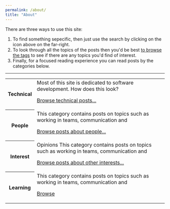 ```yaml
---
permalink: /about/
title: "About"
---
```


There are three ways to use this site:
1. To find something sepecific, then just use the search by clicking on the icon above on the far-right.
2. To look through all the topics of the posts then you'd be best [to browse the tags](/tags) to see if there are any topics you'd find of interest.
3. Finally, for a focused reading experience you can read posts by the categories below.

<hr>
<table>
  <tr>
    <th>Technical</th>
    <td>
        Most of this site is dedicated to software development.
        How does this look?
        <p>
        <a href="/categories/#technical">Browse technical posts...</a>
        </p>
    </td>
  </tr>
  <tr>
    <th>People</th>
    <td>
        This category contains posts on topics such as working in teams, communication and 
        <p>
        <a href="/categories/#people">Browse posts about people...</a>
        </p>
    </td>
  </tr>
  <tr>
    <th>Interest</th>
    <td>
        Opinions
        This category contains posts on topics such as working in teams, communication and 
        <p>
        <a href="/categories/#interests">Browse posts about other interests...</a>
        </p>
    </td>
  </tr>
  <tr>
    <th>Learning</th>
    <td>
        This category contains posts on topics such as working in teams, communication and 
        <p>
        <a href="/categories/#technical">Browse </a>
        </p>
    </td>
  </tr>
</table>

